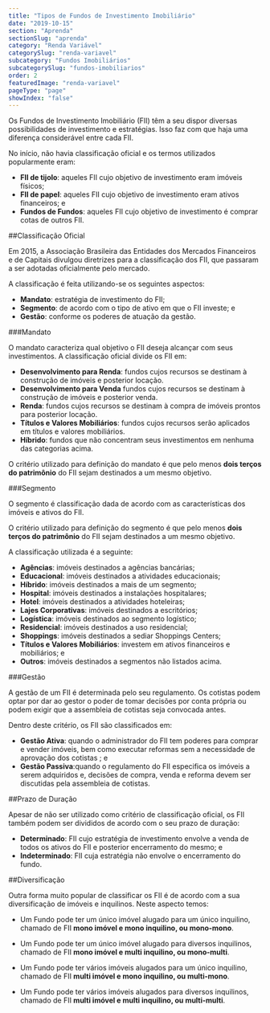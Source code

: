 ```yaml
---
title: "Tipos de Fundos de Investimento Imobiliário"
date: "2019-10-15"
section: "Aprenda"
sectionSlug: "aprenda"
category: "Renda Variável"
categorySlug: "renda-variavel"
subcategory: "Fundos Imobiliários"
subcategorySlug: "fundos-imobiliarios"
order: 2
featuredImage: "renda-variavel"
pageType: "page"
showIndex: "false"
---
```


Os Fundos de Investimento Imobiliário (FII) têm a seu dispor diversas possibilidades de investimento e estratégias. Isso faz com que haja uma diferença considerável entre cada FII.

No início, não havia classificação oficial e os termos utilizados popularmente eram:

- **FII de tijolo**: aqueles FII cujo objetivo de investimento eram imóveis físicos; 
- **FII de papel**: aqueles FII cujo objetivo de investimento eram ativos financeiros; e
- **Fundos de Fundos**: aqueles FII cujo objetivo de investimento é comprar cotas de outros FII.

##Classificação Oficial

Em 2015, a Associação Brasileira das Entidades dos Mercados Financeiros e de Capitais divulgou diretrizes para a classificação dos FII, que passaram a ser adotadas oficialmente pelo mercado.

A classificação é feita utilizando-se os seguintes aspectos:

- **Mandato**: estratégia de investimento do FII;
- **Segmento**: de acordo com o tipo de ativo em que o FII investe; e
- **Gestão**: conforme os poderes de atuação da gestão.

###Mandato

O mandato caracteriza qual objetivo o FII deseja alcançar com seus investimentos. A classificação oficial divide os FII em:

- **Desenvolvimento para Renda**: fundos cujos recursos se destinam à construção de imóveis e posterior locação.
- **Desenvolvimento para Venda** fundos cujos recursos se destinam à construção de imóveis e posterior venda.
- **Renda**: fundos cujos recursos se destinam à compra de imóveis prontos para posterior locação.
- **Títulos e Valores Mobiliários**: fundos cujos recursos serão aplicados em títulos e valores mobiliários.
- **Híbrido**: fundos que não concentram seus investimentos em nenhuma das categorias acima.

O critério utilizado para definição do mandato é que pelo menos **dois terços do patrimônio** do FII sejam destinados a um mesmo objetivo.

###Segmento

O segmento é classificação dada de acordo com as características dos imóveis e ativos do FII.

O critério utilizado para definição do segmento é que pelo menos **dois terços do patrimônio** do FII sejam destinados a um mesmo objetivo.

A classificação utilizada é a seguinte:

- **Agências**: imóveis destinados a agências bancárias;
- **Educacional**: imóveis destinados a atividades educacionais;
- **Híbrido**: imóveis destinados a mais de um segmento;
- **Hospital**: imóveis destinados a instalações hospitalares;
- **Hotel**: imóveis destinados a atividades hoteleiras;
- **Lajes Corporativas**: imóveis destinados a escritórios;
- **Logística**: imóveis destinados ao segmento logístico;
- **Residencial**: imóveis destinados a uso residencial;
- **Shoppings**: imóveis destinados a sediar Shoppings Centers;
- **Títulos e Valores Mobiliários**: investem em ativos financeiros e mobiliários; e
- **Outros**: imóveis destinados a segmentos não listados acima.

###Gestão

A gestão de um FII é determinada pelo seu regulamento. Os cotistas podem optar por dar ao gestor o poder de tomar decisões por conta própria ou podem exigir que a assembleia de cotistas seja convocada antes.

Dentro deste critério, os FII são classificados em:

- **Gestão Ativa**: quando o administrador do FII tem poderes para comprar e vender imóveis, bem como executar reformas sem a necessidade de aprovação dos cotistas ; e
- **Gestão Passiva**:quando o regulamento do FII especifica os imóveis a serem adquiridos e, decisões de compra, venda e reforma devem ser discutidas pela assembleia de cotistas.

##Prazo de Duração

Apesar de não ser utilizado como critério de classificação oficial, os FII também podem ser divididos de acordo com o seu prazo de duração:

- **Determinado**: FII cujo estratégia de investimento envolve a venda de todos os ativos do FII e posterior encerramento do mesmo; e
- **Indeterminado**: FII cuja estratégia não envolve o encerramento do fundo.

##Diversificação

Outra forma muito popular de classificar os FII é de acordo com a sua diversificação de imóveis e inquilinos. Neste aspecto temos:

- Um Fundo pode ter um único imóvel alugado para um único inquilino, chamado de FII **mono imóvel e mono inquilino, ou mono-mono**.

- Um Fundo pode ter um único imóvel alugado para diversos inquilinos, chamado de FII **mono imóvel e multi inquilino, ou mono-multi**.

- Um Fundo pode ter vários imóveis alugados para um único inquilino, chamado de FII **multi imóvel e mono inquilino, ou multi-mono**.

- Um Fundo pode ter vários imóveis alugados para diversos inquilinos, chamado de FII **multi imóvel e multi inquilino, ou multi-multi**.


